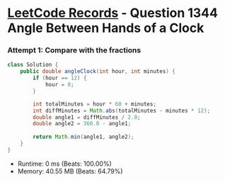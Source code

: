 # [LeetCode Records](../../README.md) - Question 1344 Angle Between Hands of a Clock

### Attempt 1: Compare with the fractions
```java
class Solution {
    public double angleClock(int hour, int minutes) {
        if (hour == 12) {
            hour = 0;
        }

        int totalMinutes = hour * 60 + minutes;
        int diffMinutes = Math.abs(totalMinutes - minutes * 12);
        double angle1 = diffMinutes / 2.0;
        double angle2 = 360.0 - angle1;
        
        return Math.min(angle1, angle2);
    }
}
```
- Runtime: 0 ms (Beats: 100.00%)
- Memory: 40.55 MB (Beats: 64.79%)

<br>
